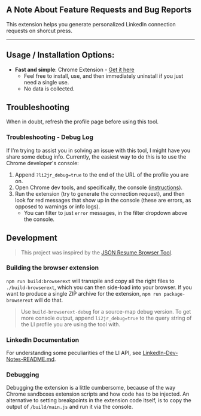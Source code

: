 ## A Note About Feature Requests and Bug Reports

This extension helps you generate personalized LinkedIn connection requests on shorcut press.

---

## Usage / Installation Options:

-   **Fast and simple**: Chrome Extension - [Get it here](https://chrome.google.com/webstore/detail/linkedin-connection-request-text-generator/your-extension-id)
    -   Feel free to install, use, and then immediately uninstall if you just need a single use.
    -   No data is collected.

## Troubleshooting

When in doubt, refresh the profile page before using this tool.

### Troubleshooting - Debug Log

If I'm trying to assist you in solving an issue with this tool, I might have you share some debug info. Currently, the easiest way to do this is to use the Chrome developer's console:

1. Append `?li2jr_debug=true` to the end of the URL of the profile you are on.
2. Open Chrome dev tools, and specifically, the console ([instructions](https://developers.google.com/web/tools/chrome-devtools/open#console)).
3. Run the extension (try to generate the connection request), and then look for red messages that show up in the console (these are errors, as opposed to warnings or info logs).
    - You can filter to just `error` messages, in the filter dropdown above the console.

## Development

> This project was inspired by the [JSON Resume Browser Tool](https://github.com/joshuatz/linkedin-to-jsonresume).

### Building the browser extension

`npm run build:browserext` will transpile and copy all the right files to `./build-browserext`, which you can then side-load into your browser. If you want to produce a single ZIP archive for the extension, `npm run package-browserext` will do that.

> Use `build-browserext-debug` for a source-map debug version. To get more console output, append `li2jr_debug=true` to the query string of the LI profile you are using the tool with.

### LinkedIn Documentation

For understanding some peculiarities of the LI API, see [LinkedIn-Dev-Notes-README.md](./docs/LinkedIn-Dev-Notes-README.md).

### Debugging

Debugging the extension is a little cumbersome, because of the way Chrome sandboxes extension scripts and how code has to be injected. An alternative to setting breakpoints in the extension code itself, is to copy the output of `/build/main.js` and run it via the console.
